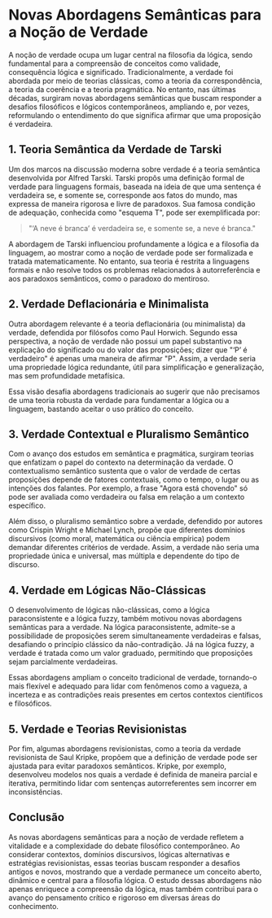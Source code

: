 # Novas Abordagens Semânticas para a Noção de Verdade

A noção de verdade ocupa um lugar central na filosofia da lógica, sendo fundamental para a compreensão de conceitos como validade, consequência lógica e significado. Tradicionalmente, a verdade foi abordada por meio de teorias clássicas, como a teoria da correspondência, a teoria da coerência e a teoria pragmática. No entanto, nas últimas décadas, surgiram novas abordagens semânticas que buscam responder a desafios filosóficos e lógicos contemporâneos, ampliando e, por vezes, reformulando o entendimento do que significa afirmar que uma proposição é verdadeira.

## 1. Teoria Semântica da Verdade de Tarski

Um dos marcos na discussão moderna sobre verdade é a teoria semântica desenvolvida por Alfred Tarski. Tarski propôs uma definição formal de verdade para linguagens formais, baseada na ideia de que uma sentença é verdadeira se, e somente se, corresponde aos fatos do mundo, mas expressa de maneira rigorosa e livre de paradoxos. Sua famosa condição de adequação, conhecida como "esquema T", pode ser exemplificada por:

> "‘A neve é branca’ é verdadeira se, e somente se, a neve é branca."

A abordagem de Tarski influenciou profundamente a lógica e a filosofia da linguagem, ao mostrar como a noção de verdade pode ser formalizada e tratada matematicamente. No entanto, sua teoria é restrita a linguagens formais e não resolve todos os problemas relacionados à autorreferência e aos paradoxos semânticos, como o paradoxo do mentiroso.

## 2. Verdade Deflacionária e Minimalista

Outra abordagem relevante é a teoria deflacionária (ou minimalista) da verdade, defendida por filósofos como Paul Horwich. Segundo essa perspectiva, a noção de verdade não possui um papel substantivo na explicação do significado ou do valor das proposições; dizer que "‘P’ é verdadeiro" é apenas uma maneira de afirmar "P". Assim, a verdade seria uma propriedade lógica redundante, útil para simplificação e generalização, mas sem profundidade metafísica.

Essa visão desafia abordagens tradicionais ao sugerir que não precisamos de uma teoria robusta da verdade para fundamentar a lógica ou a linguagem, bastando aceitar o uso prático do conceito.

## 3. Verdade Contextual e Pluralismo Semântico

Com o avanço dos estudos em semântica e pragmática, surgiram teorias que enfatizam o papel do contexto na determinação da verdade. O contextualismo semântico sustenta que o valor de verdade de certas proposições depende de fatores contextuais, como o tempo, o lugar ou as intenções dos falantes. Por exemplo, a frase "Agora está chovendo" só pode ser avaliada como verdadeira ou falsa em relação a um contexto específico.

Além disso, o pluralismo semântico sobre a verdade, defendido por autores como Crispin Wright e Michael Lynch, propõe que diferentes domínios discursivos (como moral, matemática ou ciência empírica) podem demandar diferentes critérios de verdade. Assim, a verdade não seria uma propriedade única e universal, mas múltipla e dependente do tipo de discurso.

## 4. Verdade em Lógicas Não-Clássicas

O desenvolvimento de lógicas não-clássicas, como a lógica paraconsistente e a lógica fuzzy, também motivou novas abordagens semânticas para a verdade. Na lógica paraconsistente, admite-se a possibilidade de proposições serem simultaneamente verdadeiras e falsas, desafiando o princípio clássico da não-contradição. Já na lógica fuzzy, a verdade é tratada como um valor graduado, permitindo que proposições sejam parcialmente verdadeiras.

Essas abordagens ampliam o conceito tradicional de verdade, tornando-o mais flexível e adequado para lidar com fenômenos como a vagueza, a incerteza e as contradições reais presentes em certos contextos científicos e filosóficos.

## 5. Verdade e Teorias Revisionistas

Por fim, algumas abordagens revisionistas, como a teoria da verdade revisionista de Saul Kripke, propõem que a definição de verdade pode ser ajustada para evitar paradoxos semânticos. Kripke, por exemplo, desenvolveu modelos nos quais a verdade é definida de maneira parcial e iterativa, permitindo lidar com sentenças autorreferentes sem incorrer em inconsistências.

## Conclusão

As novas abordagens semânticas para a noção de verdade refletem a vitalidade e a complexidade do debate filosófico contemporâneo. Ao considerar contextos, domínios discursivos, lógicas alternativas e estratégias revisionistas, essas teorias buscam responder a desafios antigos e novos, mostrando que a verdade permanece um conceito aberto, dinâmico e central para a filosofia lógica. O estudo dessas abordagens não apenas enriquece a compreensão da lógica, mas também contribui para o avanço do pensamento crítico e rigoroso em diversas áreas do conhecimento.